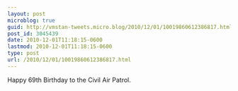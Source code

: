 ```yaml
---
layout: post
microblog: true
guid: http://vmstan-tweets.micro.blog/2010/12/01/10019860612386817.html
post_id: 3045439
date: 2010-12-01T11:18:15-0600
lastmod: 2010-12-01T11:18:15-0600
type: post
url: /2010/12/01/10019860612386817.html
---
```

Happy 69th Birthday to the Civil Air Patrol.
